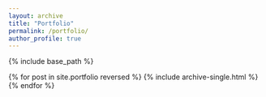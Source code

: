 ```yaml
---
layout: archive
title: "Portfolio"
permalink: /portfolio/
author_profile: true
---
```

{% include base_path %}

{% for post in site.portfolio reversed %}
  {% include archive-single.html %}
{% endfor %}